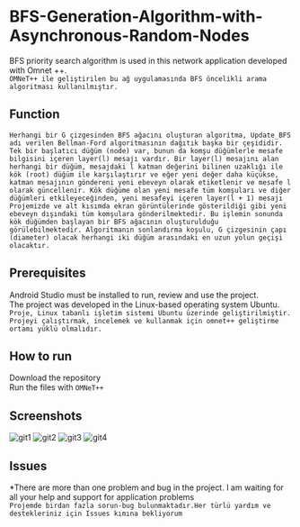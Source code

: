# BFS-Generation-Algorithm-with-Asynchronous-Random-Nodes
 BFS priority search algorithm is used in this network application developed with Omnet ++.
 <br/>
 ``` OMNeT++ ile geliştirilen bu ağ uygulamasında BFS öncelikli arama algoritması kullanılmıştır. ```
## Function
 ``` Herhangi bir G çizgesinden BFS ağacını oluşturan algoritma, Update_BFS adı verilen Bellman-Ford algoritmasının dağıtık başka bir çeşididir. Tek bir başlatıcı düğüm (node) var, bunun da komşu düğümlerle mesafe bilgisini içeren layer(l) mesajı vardır. Bir layer(l) mesajını alan herhangi bir düğüm, mesajdaki l katman değerini bilinen uzaklığı ile kök (root) düğüm ile karşılaştırır ve eğer yeni değer daha küçükse, katman mesajının göndereni yeni ebeveyn olarak etiketlenir ve mesafe l olarak güncellenir. Kök düğüme olan yeni mesafe tüm komşuları ve diğer düğümleri etkileyeceğinden, yeni mesafeyi içeren layer(l + 1) mesajı Projemizde ve alt kısımda ekran görüntülerinde gösterildiği gibi yeni ebeveyn dışındaki tüm komşulara gönderilmektedir. Bu işlemin sonunda kök düğümden başlayan bir BFS ağacının oluşturulduğu görülebilmektedir. Algoritmanın sonlandırma koşulu, G çizgesinin çapı (diameter) olacak herhangi iki düğüm arasındaki en uzun yolun geçişi olacaktır. ```
## Prerequisites
Android Studio must be installed to run, review and use the project.
<br/>
The project was developed in the Linux-based operating system Ubuntu.
<br/>
```Proje, Linux tabanlı işletim sistemi Ubuntu üzerinde geliştirilmiştir.```
<br/>
```Projeyi çalıştırmak, incelemek ve kullanmak için omnet++ geliştirme ortamı yüklü olmalıdır.```
## How to run
Download the repository
<br/>
Run the files with `OMNeT++`
## Screenshots
![git1](https://github.com/Yuksel-Can/BFS-Generation-Algorithm-with-Asynchronous-Random-Nodes/blob/master/Screenshots/github_ss1.jpg)
![git2](https://github.com/Yuksel-Can/BFS-Generation-Algorithm-with-Asynchronous-Random-Nodes/blob/master/Screenshots/github_ss2.jpg)
![git3](https://github.com/Yuksel-Can/BFS-Generation-Algorithm-with-Asynchronous-Random-Nodes/blob/master/Screenshots/github_ss3.jpg)
![git4](https://github.com/Yuksel-Can/BFS-Generation-Algorithm-with-Asynchronous-Random-Nodes/blob/master/Screenshots/github_ss4.jpg)
## Issues
*There are more than one problem and bug in the project. I am waiting for all your help and support for application problems
<br/>
```Projemde birdan fazla sorun-bug bulunmaktadır.Her türlü yardım ve destekleriniz için Issues kımına bekliyorum```

